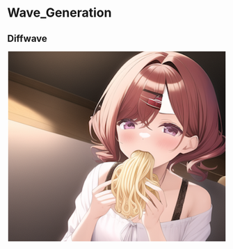 # Wave_Generation

## Diffwave
<p align="center">
<img width="500px" src="https://github.com/Yukino1010/Diffusion_Model/blob/master/image_source/novel_ai.png" >
</p>
